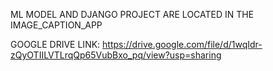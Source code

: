 ML MODEL AND DJANGO PROJECT ARE LOCATED IN THE IMAGE_CAPTION_APP

GOOGLE DRIVE LINK: https://drive.google.com/file/d/1wqIdr-zQyOTIILVTLrqQp65VubBxo_pq/view?usp=sharing
